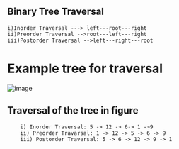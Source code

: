 ## Binary Tree Traversal 
    i)Inorder Traversal ---> left---root---right
    ii)Preorder Traversal -->root---left---right
    iii)Postorder Traversal -->left---right---root
 # Example tree for traversal
![image](https://user-images.githubusercontent.com/71994991/188248828-c32f856f-1980-4c96-a748-50299e658bf9.png)
## Traversal of the tree in figure
        i) Inorder Traversal: 5 -> 12 -> 6-> 1 ->9
        ii) Preorder Travarsal: 1 -> 12 -> 5 -> 6 -> 9
        iii) Postorder Traversal: 5 -> 6 -> 12 -> 9 -> 1

        

